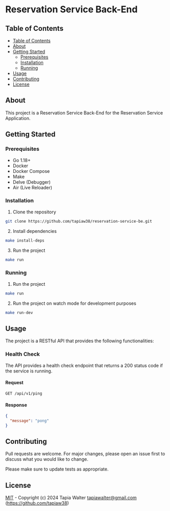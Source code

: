 # Reservation Service Back-End

## Table of Contents
- [Table of Contents](#table-of-contents)
- [About](#about)
- [Getting Started](#getting-started)
  - [Prerequisites](#prerequisites)
  - [Installation](#installation)
  - [Running](#running)
- [Usage](#usage)
- [Contributing](#contributing)
- [License](#license)

## About
This project is a Reservation Service Back-End for the Reservation Service Application.

## Getting Started
### Prerequisites
- Go 1.18+
- Docker
- Docker Compose
- Make
- Delve (Debugger)
- Air (Live Reloader)

### Installation
1. Clone the repository
```bash
git clone https://github.com/tapiaw38/reservation-service-be.git
```
2. Install dependencies
```bash
make install-deps
```
3. Run the project
```bash
make run
```

### Running
1. Run the project
```bash
make run
```
2. Run the project on watch mode for development purposes
```bash
make run-dev
```

## Usage
The project is a RESTful API that provides the following functionalities:

### Health Check
The API provides a health check endpoint that returns a 200 status code if the service is running.

#### Request
```bash
GET /api/v1/ping
```

#### Response
```json
{
  "message": "pong"
}
```

## Contributing
Pull requests are welcome. For major changes, please open an issue first to discuss what you would like to change.

Please make sure to update tests as appropriate.

## License
[MIT](https://choosealicense.com/licenses/mit/) - Copyright (c) 2024 Tapia Walter <tapiawalter@gmail.com> (https://github.com/tapiaw38) 
